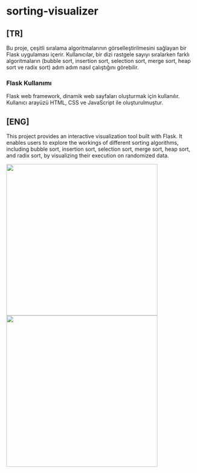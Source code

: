 # sorting-visualizer
## [TR]
Bu proje, çeşitli sıralama algoritmalarının görselleştirilmesini sağlayan bir Flask uygulaması içerir. Kullanıcılar, bir dizi rastgele sayıyı sıralarken farklı algoritmaların (bubble sort, insertion sort, selection sort, merge sort, heap sort ve radix sort) adım adım nasıl çalıştığını görebilir.
### Flask Kullanımı
Flask web framework, dinamik web sayfaları oluşturmak için kullanılır. Kullanıcı arayüzü HTML, CSS ve JavaScript ile oluşturulmuştur.
## [ENG]
This project provides an interactive visualization tool built with Flask. It enables users to explore the workings of different sorting algorithms, including bubble sort, insertion sort, selection sort, merge sort, heap sort, and radix sort, by visualizing their execution on randomized data.

<img src="https://github.com/user-attachments/assets/75205f4d-2d65-40e0-90dc-d3567b6ed2e9" width="400">  <img src="https://github.com/user-attachments/assets/e93bc498-b048-43f4-a087-cd5cd1ef43e2" width="400"> 
